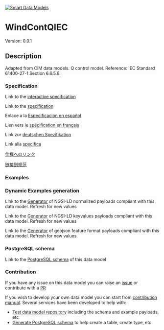 [![Smart Data Models](https://smartdatamodels.org/wp-content/uploads/2022/01/SmartDataModels_logo.png "Logo")](https://smartdatamodels.org)
# WindContQIEC
Version: 0.0.1

## Description 

Adapted from CIM data models. Q control model.  Reference: IEC Standard 61400-27-1 Section 6.6.5.6.
### Specification

Link to the [interactive specification](https://swagger.lab.fiware.org/?url=https://smart-data-models.github.io/dataModel.EnergyCIM/WindContQIEC/swagger.yaml)

Link to the [specification](https://github.com/smart-data-models/dataModel.EnergyCIM/blob/master/WindContQIEC/doc/spec.md)

Enlace a la [Especificación en español](https://github.com/smart-data-models/dataModel.EnergyCIM/blob/master/WindContQIEC/doc/spec_ES.md)

Lien vers le [spécification en français](https://github.com/smart-data-models/dataModel.EnergyCIM/blob/master/WindContQIEC/doc/spec_FR.md)

Link zur [deutschen Spezifikation](https://github.com/smart-data-models/dataModel.EnergyCIM/blob/master/WindContQIEC/doc/spec_DE.md)

Link alla [specifica](https://github.com/smart-data-models/dataModel.EnergyCIM/blob/master/WindContQIEC/doc/spec_IT.md)

[仕様へのリンク](https://github.com/smart-data-models/dataModel.EnergyCIM/blob/master/WindContQIEC/doc/spec_JA.md)

[链接到规范](https://github.com/smart-data-models/dataModel.EnergyCIM/blob/master/WindContQIEC/doc/spec_ZH.md)
### Examples
### Dynamic Examples generation

Link to the [Generator](https://smartdatamodels.org/extra/ngsi-ld_generator.php?schemaUrl=https://raw.githubusercontent.com/smart-data-models/dataModel.EnergyCIM/master/WindContQIEC/schema.json&email=info@smartdatamodels.org) of NGSI-LD normalized payloads compliant with this data model. Refresh for new values

Link to the [Generator](https://smartdatamodels.org/extra/ngsi-ld_generator_keyvalues.php?schemaUrl=https://raw.githubusercontent.com/smart-data-models/dataModel.EnergyCIM/master/WindContQIEC/schema.json&email=info@smartdatamodels.org) of NGSI-LD keyvalues payloads compliant with this data model. Refresh for new values

Link to the [Generator](https://smartdatamodels.org/extra/geojson_features_generator.php?schemaUrl=https://raw.githubusercontent.com/smart-data-models/dataModel.EnergyCIM/master/WindContQIEC/schema.json&email=info@smartdatamodels.org) of geojson feature format payloads compliant with this data model. Refresh for new values
### PostgreSQL schema

Link to the [PostgreSQL schema](https://github.com/smart-data-models/dataModel.EnergyCIM/blob/master/WindContQIEC/schema.sql) of this data model
### Contribution

 If you have any issue on this data model you can raise an [issue](https://github.com/smart-data-models/dataModel.EnergyCIM/issues)  or contribute with a [PR](https://github.com/smart-data-models/dataModel.EnergyCIM/pulls)

 If you wish to develop your own data model you can start from [contribution manual](https://bit.ly/contribution_manual). Several services have been developed to help with: 
 - [Test data model repository](https://smartdatamodels.org/index.php/data-models-contribution-api/) including the schema and example payloads, etc
 - [Generate PostgreSQL schema](https://smartdatamodels.org/index.php/sql-service/) to help create a table, create type, etc